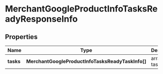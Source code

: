 # MerchantGoogleProductInfoTasksReadyResponseInfo

## Properties

| Name | Type | Description | Notes |
|------------ | ------------- | ------------- | -------------|
**tasks** | **MerchantGoogleProductInfoTasksReadyTaskInfo[]** | array of tasks |[optional]|